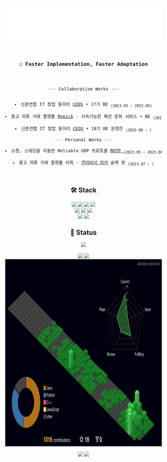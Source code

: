 <div align=center>	

<img width="800px" src="dashboard.svg"/>
<br><br>
<pre >
<h3>☑️ Faster Implementation, Faster Adaptation</h3>
  
--- Collaborative Works ---

<li>신촌연합 IT 창업 동아리 <a href="https://github.com/CEOS-Developers">CEOS</a> • 17기 BE <sub>(2023.03 ~ 2023.08)</sub></li>
<li>중고 의류 거래 플랫폼 <a href="https://github.com/Repick-official/repick-server/tree/develop">Repick</a> - 지속가능한 패션 문화 서비스 • BE <sub>(2023.07 ~ )</sub></li>
<li>신촌연합 IT 창업 동아리 <a href="https://github.com/CEOS-Developers">CEOS</a> • 18기 BE 운영진 <sub>(2023.08 ~ )</sub></li>
--- Personal Works ---
  
<li>소켓, 스레딩을 이용한 Reliable UDP 프로토콜 <a href="https://github.com/mushroom1324/RDTP">RDTP </a><sub>(2023.05 ~ 2023.06)</sub></li>
<li>중고 의류 거래 플랫폼 리픽 - <a href="https://github.com/mushroom1324/repick-slack-bot">관리비서 피키</a> 슬랙 봇 <sub>(2023.07 ~ )</sub></li>

</pre>

<h2>🛠 Stack</h3>
<img src="https://img.shields.io/badge/Spring-6DB33F?style=flat-square&logo=Spring&logoColor=white"/>
<img src="https://img.shields.io/badge/Node.js-339933?style=flat-square&logo=Node.js&logoColor=white"/>
<img src="https://img.shields.io/badge/Django-4479A1?style=flat-square&logo=Django&logoColor=white"/>
<img src="https://img.shields.io/badge/Flask-000000?style=flat-square&logo=Flask&logoColor=white"/>
<br>
<img src="https://img.shields.io/badge/React-61DAFB?style=flat-square&logo=React&logoColor=white"/>
<img src="https://img.shields.io/badge/Amazon AWS-232F3E?style=flat-square&logo=Amazon AWS&logoColor=white"/>
<img src="https://img.shields.io/badge/MySQL-4479A1?style=flat-square&logo=MySQL&logoColor=white"/>
<br>
<img src="https://img.shields.io/badge/Slack-4A154B?style=flat-square&logo=Slack&logoColor=white"/>
<img src="https://img.shields.io/badge/Zapier-FF4A00?style=flat-square&logo=Zapier&logoColor=white"/>


<h2>🔗 Status</h3>
<img src="https://komarev.com/ghpvc/?username=mushroom1324&color=blue&label=PROFILE+VIEWS"/>
<br><br>

<img height="180em" src="http://mazassumnida.wtf/api/v2/generate_badge?boj=popcorn1324"/>
<img height="180em" src="https://leetcard.jacoblin.cool/popcoder?theme=dark" />
<br>

<img height="600em" src="./profile-3d-contrib/profile-night-green.svg" />

<br>

<p align="center">
<img height="180em" src="https://github-readme-stats-nhd2.vercel.app/api?username=mushroom1324&show_icons=true&theme=synthwave&bg_color=141414&text_color=a3a3a3" />
<img height="180em" src="https://github-readme-stats-nhd2.vercel.app/api/top-langs/?username=mushroom1324&layout=compact&hide=jupyter%20notebook&theme=synthwave&bg_color=141414&text_color=a3a3a3" />
</p>
<br><br>

</div>
